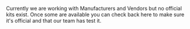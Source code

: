 Currently we are working with Manufacturers and Vendors but no official kits exist.  Once some are available you can check back here to make sure it's official and that our team has test it.
